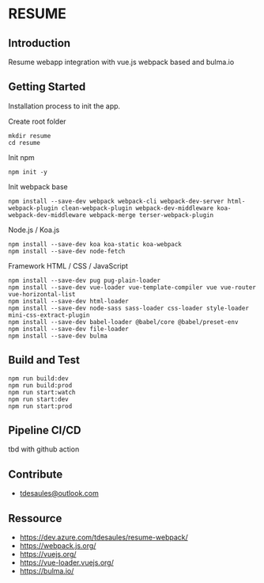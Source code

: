 # RESUME

## Introduction

Resume webapp integration with vue.js webpack based and bulma.io

## Getting Started

Installation process to init the app.

Create root folder

```shell
mkdir resume
cd resume
```

Init npm

```shell
npm init -y
```

Init webpack base

```shell
npm install --save-dev webpack webpack-cli webpack-dev-server html-webpack-plugin clean-webpack-plugin webpack-dev-middleware koa-webpack-dev-middleware webpack-merge terser-webpack-plugin
```

Node.js / Koa.js

```shell
npm install --save-dev koa koa-static koa-webpack
npm install --save-dev node-fetch
```

Framework HTML / CSS / JavaScript

```shell
npm install --save-dev pug pug-plain-loader
npm install --save-dev vue-loader vue-template-compiler vue vue-router vue-horizontal-list
npm install --save-dev html-loader
npm install --save-dev node-sass sass-loader css-loader style-loader mini-css-extract-plugin
npm install --save-dev babel-loader @babel/core @babel/preset-env
npm install --save-dev file-loader
npm install --save-dev bulma
```

## Build and Test

```shell
npm run build:dev
npm run build:prod
npm run start:watch
npm run start:dev
npm run start:prod
```

## Pipeline CI/CD

tbd with github action

## Contribute

- tdesaules@outlook.com

## Ressource

- <https://dev.azure.com/tdesaules/resume-webpack/>
- <https://webpack.js.org/>
- <https://vuejs.org/>
- <https://vue-loader.vuejs.org/>
- <https://bulma.io/>
